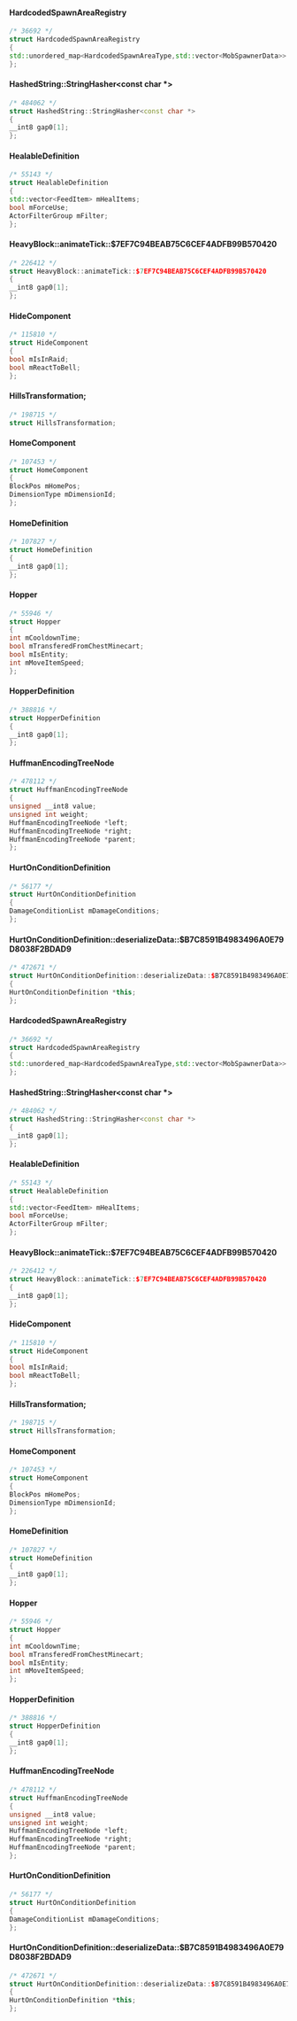 #### HardcodedSpawnAreaRegistry
```cpp
/* 36692 */
struct HardcodedSpawnAreaRegistry
{
std::unordered_map<HardcodedSpawnAreaType,std::vector<MobSpawnerData>> mMap;
};

```
#### HashedString::StringHasher<const char *>
```cpp
/* 484062 */
struct HashedString::StringHasher<const char *>
{
__int8 gap0[1];
};

```
#### HealableDefinition
```cpp
/* 55143 */
struct HealableDefinition
{
std::vector<FeedItem> mHealItems;
bool mForceUse;
ActorFilterGroup mFilter;
};

```
#### HeavyBlock::animateTick::$7EF7C94BEAB75C6CEF4ADFB99B570420
```cpp
/* 226412 */
struct HeavyBlock::animateTick::$7EF7C94BEAB75C6CEF4ADFB99B570420
{
__int8 gap0[1];
};

```
#### HideComponent
```cpp
/* 115810 */
struct HideComponent
{
bool mIsInRaid;
bool mReactToBell;
};

```
#### HillsTransformation;
```cpp
/* 198715 */
struct HillsTransformation;

```
#### HomeComponent
```cpp
/* 107453 */
struct HomeComponent
{
BlockPos mHomePos;
DimensionType mDimensionId;
};

```
#### HomeDefinition
```cpp
/* 107827 */
struct HomeDefinition
{
__int8 gap0[1];
};

```
#### Hopper
```cpp
/* 55946 */
struct Hopper
{
int mCooldownTime;
bool mTransferedFromChestMinecart;
bool mIsEntity;
int mMoveItemSpeed;
};

```
#### HopperDefinition
```cpp
/* 388816 */
struct HopperDefinition
{
__int8 gap0[1];
};

```
#### HuffmanEncodingTreeNode
```cpp
/* 478112 */
struct HuffmanEncodingTreeNode
{
unsigned __int8 value;
unsigned int weight;
HuffmanEncodingTreeNode *left;
HuffmanEncodingTreeNode *right;
HuffmanEncodingTreeNode *parent;
};

```
#### HurtOnConditionDefinition
```cpp
/* 56177 */
struct HurtOnConditionDefinition
{
DamageConditionList mDamageConditions;
};

```
#### HurtOnConditionDefinition::deserializeData::$B7C8591B4983496A0E79D8038F2BDAD9
```cpp
/* 472671 */
struct HurtOnConditionDefinition::deserializeData::$B7C8591B4983496A0E79D8038F2BDAD9
{
HurtOnConditionDefinition *this;
};

```
#### HardcodedSpawnAreaRegistry
```cpp
/* 36692 */
struct HardcodedSpawnAreaRegistry
{
std::unordered_map<HardcodedSpawnAreaType,std::vector<MobSpawnerData>> mMap;
};

```
#### HashedString::StringHasher<const char *>
```cpp
/* 484062 */
struct HashedString::StringHasher<const char *>
{
__int8 gap0[1];
};

```
#### HealableDefinition
```cpp
/* 55143 */
struct HealableDefinition
{
std::vector<FeedItem> mHealItems;
bool mForceUse;
ActorFilterGroup mFilter;
};

```
#### HeavyBlock::animateTick::$7EF7C94BEAB75C6CEF4ADFB99B570420
```cpp
/* 226412 */
struct HeavyBlock::animateTick::$7EF7C94BEAB75C6CEF4ADFB99B570420
{
__int8 gap0[1];
};

```
#### HideComponent
```cpp
/* 115810 */
struct HideComponent
{
bool mIsInRaid;
bool mReactToBell;
};

```
#### HillsTransformation;
```cpp
/* 198715 */
struct HillsTransformation;

```
#### HomeComponent
```cpp
/* 107453 */
struct HomeComponent
{
BlockPos mHomePos;
DimensionType mDimensionId;
};

```
#### HomeDefinition
```cpp
/* 107827 */
struct HomeDefinition
{
__int8 gap0[1];
};

```
#### Hopper
```cpp
/* 55946 */
struct Hopper
{
int mCooldownTime;
bool mTransferedFromChestMinecart;
bool mIsEntity;
int mMoveItemSpeed;
};

```
#### HopperDefinition
```cpp
/* 388816 */
struct HopperDefinition
{
__int8 gap0[1];
};

```
#### HuffmanEncodingTreeNode
```cpp
/* 478112 */
struct HuffmanEncodingTreeNode
{
unsigned __int8 value;
unsigned int weight;
HuffmanEncodingTreeNode *left;
HuffmanEncodingTreeNode *right;
HuffmanEncodingTreeNode *parent;
};

```
#### HurtOnConditionDefinition
```cpp
/* 56177 */
struct HurtOnConditionDefinition
{
DamageConditionList mDamageConditions;
};

```
#### HurtOnConditionDefinition::deserializeData::$B7C8591B4983496A0E79D8038F2BDAD9
```cpp
/* 472671 */
struct HurtOnConditionDefinition::deserializeData::$B7C8591B4983496A0E79D8038F2BDAD9
{
HurtOnConditionDefinition *this;
};

```
